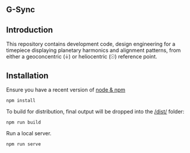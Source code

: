 G-Sync
-------------------------------------------

## Introduction

This repository contains development code, design engineering for a timepiece displaying planetary harmonics and alignment patterns, from either a geoconcentric (⏚) or heliocentric (☉) reference point. 

## Installation

Ensure you have a recent version of [node & npm](https://nodejs.org/en/download/)
```
npm install
```
To build for distribution, final output will be dropped into the [/dist/](./dist) folder:
```
npm run build
```
Run a local server.
```
npm run serve
```
